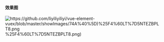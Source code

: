 #### 效果图
![https://github.com/liyiliyiliyi/vue-element-vuex/blob/master/showImages/74A%40%5D)%25F4%60LT%7D5NTEZBPLT8.png](https://github.com/liyiliyiliyi/vue-element-vuex/blob/master/showImages/74A%40%5D)%25F4%60LT%7D5NTEZBPLT8.png)


